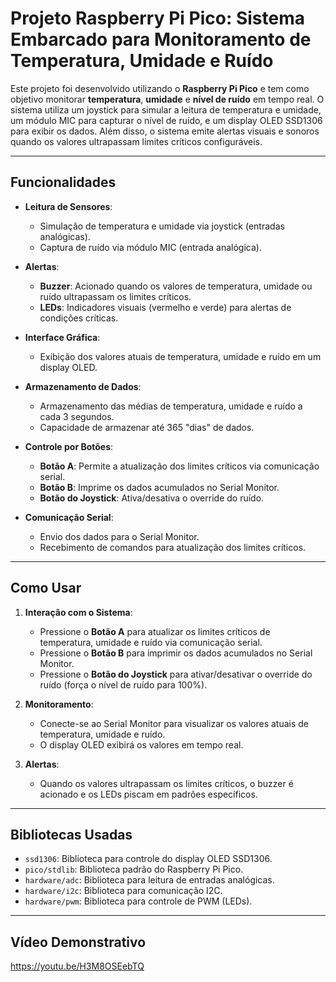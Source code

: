 # Projeto Raspberry Pi Pico: Sistema Embarcado para Monitoramento de Temperatura, Umidade e Ruído

Este projeto foi desenvolvido utilizando o **Raspberry Pi Pico** e tem como objetivo monitorar **temperatura**, **umidade** e **nível de ruído** em tempo real. O sistema utiliza um joystick para simular a leitura de temperatura e umidade, um módulo MIC para capturar o nível de ruído, e um display OLED SSD1306 para exibir os dados. Além disso, o sistema emite alertas visuais e sonoros quando os valores ultrapassam limites críticos configuráveis.

---

## Funcionalidades

- **Leitura de Sensores**:
  - Simulação de temperatura e umidade via joystick (entradas analógicas).
  - Captura de ruído via módulo MIC (entrada analógica).

- **Alertas**:
  - **Buzzer**: Acionado quando os valores de temperatura, umidade ou ruído ultrapassam os limites críticos.
  - **LEDs**: Indicadores visuais (vermelho e verde) para alertas de condições críticas.

- **Interface Gráfica**:
  - Exibição dos valores atuais de temperatura, umidade e ruído em um display OLED.

- **Armazenamento de Dados**:
  - Armazenamento das médias de temperatura, umidade e ruído a cada 3 segundos.
  - Capacidade de armazenar até 365 "dias" de dados.

- **Controle por Botões**:
  - **Botão A**: Permite a atualização dos limites críticos via comunicação serial.
  - **Botão B**: Imprime os dados acumulados no Serial Monitor.
  - **Botão do Joystick**: Ativa/desativa o override do ruído.

- **Comunicação Serial**:
  - Envio dos dados para o Serial Monitor.
  - Recebimento de comandos para atualização dos limites críticos.

---

## Como Usar

1. **Interação com o Sistema**:
   - Pressione o **Botão A** para atualizar os limites críticos de temperatura, umidade e ruído via comunicação serial.
   - Pressione o **Botão B** para imprimir os dados acumulados no Serial Monitor.
   - Pressione o **Botão do Joystick** para ativar/desativar o override do ruído (força o nível de ruído para 100%).

2. **Monitoramento**:
   - Conecte-se ao Serial Monitor para visualizar os valores atuais de temperatura, umidade e ruído.
   - O display OLED exibirá os valores em tempo real.

3. **Alertas**:
   - Quando os valores ultrapassam os limites críticos, o buzzer é acionado e os LEDs piscam em padrões específicos.

---

## Bibliotecas Usadas

- `ssd1306`: Biblioteca para controle do display OLED SSD1306.
- `pico/stdlib`: Biblioteca padrão do Raspberry Pi Pico.
- `hardware/adc`: Biblioteca para leitura de entradas analógicas.
- `hardware/i2c`: Biblioteca para comunicação I2C.
- `hardware/pwm`: Biblioteca para controle de PWM (LEDs).

---

## Vídeo Demonstrativo

https://youtu.be/H3M8OSEebTQ




